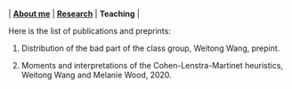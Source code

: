 | [**About me**](https://wwang374.github.io) | [**Research**](https://wwang374.github.io/research.md) | **Teaching** |

Here is the list of publications and preprints:

1. Distribution of the bad part of the class group, Weitong Wang, prepint.

2. Moments and interpretations of the Cohen-Lenstra-Martinet heuristics, Weitong Wang and Melanie Wood, 2020.

